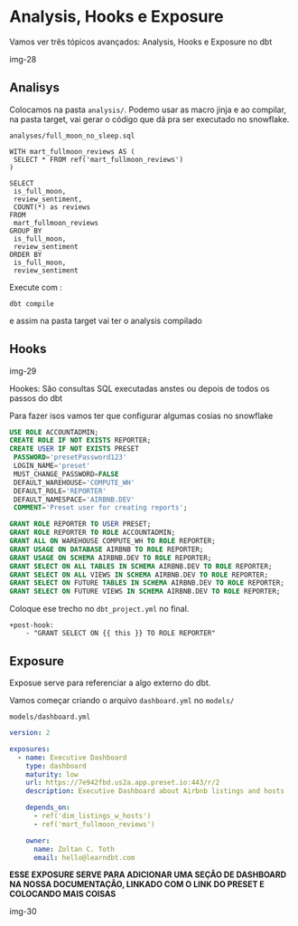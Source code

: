 # Analysis, Hooks e Exposure

Vamos ver três tópicos avançados: Analysis, Hooks e Exposure  no dbt

img-28

## Analisys

Colocamos na pasta `analysis/`. Podemo usar as macro jinja e ao compilar, na pasta target, vai gerar o código que dá pra ser executado no snowflake.

`analyses/full_moon_no_sleep.sql`

```
WITH mart_fullmoon_reviews AS (
 SELECT * FROM ref('mart_fullmoon_reviews')
)

SELECT
 is_full_moon,
 review_sentiment,
 COUNT(*) as reviews
FROM
 mart_fullmoon_reviews
GROUP BY
 is_full_moon,
 review_sentiment
ORDER BY
 is_full_moon,
 review_sentiment
```

Execute com :

```
dbt compile
```

e assim na pasta target vai ter o analysis compilado

## Hooks

img-29

Hookes: Sâo consultas SQL executadas anstes ou depois de todos os passos do dbt

Para fazer isos vamos ter que configurar algumas cosias no snowflake

```sql
USE ROLE ACCOUNTADMIN;
CREATE ROLE IF NOT EXISTS REPORTER;
CREATE USER IF NOT EXISTS PRESET
 PASSWORD='presetPassword123'
 LOGIN_NAME='preset'
 MUST_CHANGE_PASSWORD=FALSE
 DEFAULT_WAREHOUSE='COMPUTE_WH'
 DEFAULT_ROLE='REPORTER'
 DEFAULT_NAMESPACE='AIRBNB.DEV'
 COMMENT='Preset user for creating reports';

GRANT ROLE REPORTER TO USER PRESET;
GRANT ROLE REPORTER TO ROLE ACCOUNTADMIN;
GRANT ALL ON WAREHOUSE COMPUTE_WH TO ROLE REPORTER;
GRANT USAGE ON DATABASE AIRBNB TO ROLE REPORTER;
GRANT USAGE ON SCHEMA AIRBNB.DEV TO ROLE REPORTER;
GRANT SELECT ON ALL TABLES IN SCHEMA AIRBNB.DEV TO ROLE REPORTER;
GRANT SELECT ON ALL VIEWS IN SCHEMA AIRBNB.DEV TO ROLE REPORTER;
GRANT SELECT ON FUTURE TABLES IN SCHEMA AIRBNB.DEV TO ROLE REPORTER;
GRANT SELECT ON FUTURE VIEWS IN SCHEMA AIRBNB.DEV TO ROLE REPORTER;
```

Coloque ese trecho no `dbt_project.yml` no final.

```
+post-hook:
    - "GRANT SELECT ON {{ this }} TO ROLE REPORTER"
```

## Exposure

Exposue serve para referenciar a algo externo do dbt.

Vamos começar criando o arquivo `dashboard.yml` no `models/`

`models/dashboard.yml`

```yml
version: 2

exposures:
  - name: Executive Dashboard
    type: dashboard
    maturity: low
    url: https://7e942fbd.us2a.app.preset.io:443/r/2
    description: Executive Dashboard about Airbnb listings and hosts

    depends_on:
      - ref('dim_listings_w_hosts')
      - ref('mart_fullmoon_reviews')

    owner:
      name: Zoltan C. Toth
      email: hello@learndbt.com
```

**ESSE EXPOSURE SERVE PARA ADICIONAR UMA SEÇÂO DE DASHBOARD NA NOSSA DOCUMENTAÇÂO, LINKADO COM O LINK DO PRESET E COLOCANDO MAIS COISAS**

img-30
